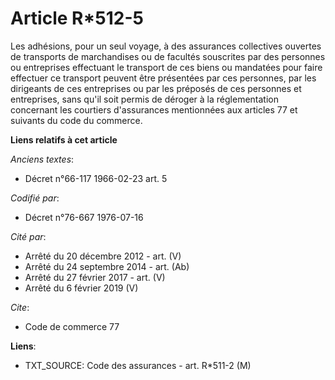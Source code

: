 # Article R*512-5

Les adhésions, pour un seul voyage, à des assurances collectives ouvertes de transports de marchandises ou de facultés
souscrites par des personnes ou entreprises effectuant le transport de ces biens ou mandatées pour faire effectuer ce
transport peuvent être présentées par ces personnes, par les dirigeants de ces entreprises ou par les préposés de ces
personnes et entreprises, sans qu'il soit permis de déroger à la réglementation concernant les courtiers d'assurances
mentionnées aux articles 77 et suivants du code du commerce.

**Liens relatifs à cet article**

_Anciens textes_:

  - Décret n°66-117 1966-02-23 art. 5

_Codifié par_:

  - Décret n°76-667 1976-07-16

_Cité par_:

  - Arrêté du 20 décembre 2012 - art. (V)
  - Arrêté du 24 septembre 2014 - art. (Ab)
  - Arrêté du 27 février 2017 - art. (V)
  - Arrêté du 6 février 2019 (V)

_Cite_:

  - Code de commerce 77

**Liens**:

  - TXT_SOURCE: Code des assurances - art. R*511-2 (M)
